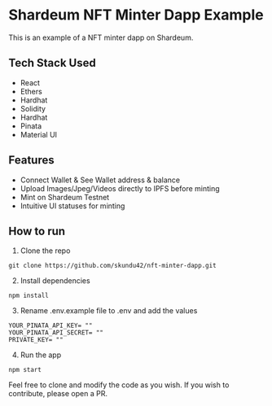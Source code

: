 # Shardeum NFT Minter Dapp Example

This is an example of a NFT minter dapp on Shardeum.

## Tech Stack Used

- React
- Ethers
- Hardhat
- Solidity
- Hardhat
- Pinata
- Material UI

## Features

- Connect Wallet & See Wallet address & balance
- Upload Images/Jpeg/Videos directly to IPFS before minting
- Mint on Shardeum Testnet
- Intuitive UI statuses for minting

## How to run

1. Clone the repo

```
git clone https://github.com/skundu42/nft-minter-dapp.git
```

2. Install dependencies

```
npm install
```

3. Rename .env.example file to .env and add the values

```
YOUR_PINATA_API_KEY= ""
YOUR_PINATA_API_SECRET= ""
PRIVATE_KEY= ""
```

4. Run the app

```
npm start
```

Feel free to clone and modify the code as you wish. If you wish to contribute, please open a PR.
